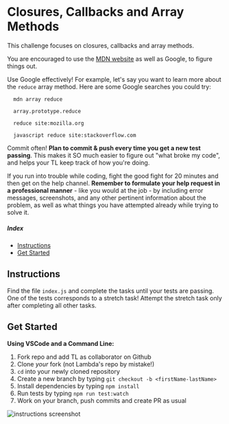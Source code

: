 # Closures, Callbacks and Array Methods

This challenge focuses on closures, callbacks and array methods.

You are encouraged to use the [MDN website](https://developer.mozilla.org/en-US/) as well as Google, to figure things out.

Use Google effectively! For example, let's say you want to learn more about the `reduce` array method. Here are some Google searches you could try:
```
  mdn array reduce
```
```
  array.prototype.reduce
```
```
  reduce site:mozilla.org
```
```
  javascript reduce site:stackoverflow.com
```

Commit often! **Plan to commit & push every time you get a new test passing**. This makes it SO much easier to figure out "what broke my code", and helps your TL keep track of how you're doing.

If you run into trouble while coding, fight the good fight for 20 minutes and then get on the help channel. __Remember to formulate your help request in a professional manner__ - like you would at the job - by including error messages, screenshots, and any other pertinent information about the problem, as well as what things you have attempted already while trying to solve it.

##### Index

* [Instructions](#instructions)
* [Get Started](#get-started)

## Instructions

Find the file `index.js` and complete the tasks until your tests are passing. One of the tests corresponds to a stretch task! Attempt the stretch task only after completing all other tasks.

## Get Started

<summary><strong>Using VSCode and a Command Line:</strong></summary>

1. Fork repo and add TL as collaborator on Github
1. Clone _your_ fork (not Lambda's repo by mistake!)
1. `cd` into your newly cloned repository
1. Create a new branch by typing `git checkout -b <firstName-lastName>`
1. Install dependencies by typing `npm install`
1. Run tests by typing `npm run test:watch`
1. Work on your branch, push commits and create PR as usual

<img alt='instructions screenshot' src='./instructions.png'>

